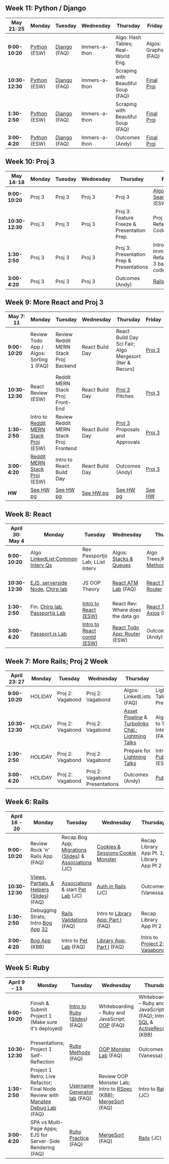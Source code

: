 ## Week 11: Python / Django
| May 21: 25      | Monday            | Tuesday           | Wednesday     | Thursday                           | Friday              |
| --------------- | ----------------- | ----------------- | ------------- | ---------------------------------- | ------------------- |
| **9:00-10:20**  | [Python][1] (ESW) | [Django][2] (FAQ) | Immers-a-thon | Algo: Hash Tables; Real-World Eng. | Algos: Graphs (FAQ) |
| **10:30-12:30** | [Python][1] (ESW) | [Django][2] (FAQ) | Immers-a-thon | Scraping with Beautiful Soup (FAQ) | [Final Proj][3]     |
| **1:30-2:50**   | [Python][1] (ESW) | [Django][2] (FAQ) | Immers-a-thon | Scraping with Beautiful Soup (FAQ) | [Final Proj][3]     |
| **3:00-4:20**   | [Python][1] (ESW) | [Django][2] (FAQ) | Immers-a-thon | Outcomes (Andy)                    | [Final Proj][3]     |


## Week 10: Proj 3

| May 14: 18      | Monday | Tuesday | Wednesday | Thursday                                    | Friday                                                  |
| --------------- | ------ | ------- | --------- | ------------------------------------------- | ------------------------------------------------------- |
| **9:00-10:20**  | Proj 3 | Proj 3  | Proj 3    | Proj 3                                      | [Algos:Binary Search Trees][5] (ESW)                    |
| **10:30-12:30** | Proj 3 | Proj 3  | Proj 3    | Proj 3: Feature Freeze & Presentation Prep. | Proj 3 Live Refactor & Code Review                      |
| **1:30-2:50**   | Proj 3 | Proj 3  | Proj 3    | Proj 3: Presentation Prep & Presentations   | Intro Immersathon; Refactor Proj 3 based on code review |
| **3:00-4:20**   | Proj 3 | Proj 3  | Proj 3    | Outcomes (Andy)                             | [Rails API Lab][6]                                      |  |


## Week 9: More React and Proj 3

| May 7: 11       | Monday                                     | Tuesday                                 | Wednesday       | Thursday                                                 | Friday      |
| --------------- | ------------------------------------------ | --------------------------------------- | --------------- | -------------------------------------------------------- | ----------- |
| **9:00-10:20**  | Review Todo App / Algos: Sorting 1 (FAQ)   | Review Reddit MERN Stack Proj: Backend  | React Build Day | React Build Day Sci Fair; Algo Mergesort (Iter & Recurs) | [Proj 3][7] |
| **10:30-12:30** | React Review (ESW)                         | Reddit MERN Stack Proj: Front-End       | React Build Day | [Proj 3][7] Pitches                                      | [Proj 3][7] |
| **1:30-2:50**   | Intro to [Reddit MERN Stack Proj][8] (ESW) | Review Reddit MERN Stack Proj: Frontend | React Build Day | [Proj 3][7] Proposals and Approvals                      | [Proj 3][7] |
| **3:00-4:20**   | [Reddit MERN Stack Proj][8] (ESW)          | Intro to React Build Day                | React Build Day | Outcomes (Andy)                                          | [Proj 3][7] |
| **HW**          | [See HW pg][4]                             | [See HW pg][4]                          | [See HW pg][4]  | [See HW pg][4]                                           | [See HW][4] |

## Week 8: React

| April 30: May 4 | Monday                                      | Tuesday                          | Wednesday                          | Thursday                            | Friday                         |
| --------------- | ------------------------------------------- | -------------------------------- | ---------------------------------- | ----------------------------------- | ------------------------------ |
| **9:00-10:20**  | Algo [LinkedList][9];[Common Interv Qs][10] | Rev Passportjs Lab; LList Interv | Algos: [Stacks & Queues][11]       | Algo Trees;Rev[Lifecyc Methods][12] | Algo Trees; React Review (FAQ) |
| **10:30-12:30** | [EJS, serverside Node][13], [Chirp lab][14] | JS OOP Theory                    | [React ATM Lab][15] (FAQ)          | [React Todo App: Router][16]        | React Overview: Twit. App Arch |
| **1:30-2:50**   | Fin. [Chirp lab][14], [Passportjs Lab][17]  | [Intro to React (ESW)][18]       | React Rev: Where does the data go  | [React Todo App: Axios][16] (FAQ)   | Todo App Rmx: Single File App  |
| **3:00-4:20**   | [Passport.js Lab][17]                       | [Intro to React contd (ESW)][19] | [React Todo App: Router][16] (ESW) | Outcomes (Andy)                     | Todo App Rmx: Single File App  |

## Week 7: More Rails; Proj 2 Week

| April 23: 27    | Monday  | Tuesday          | Wednesday                      | Thursday                                                             | Friday                                |
| --------------- | ------- | ---------------- | ------------------------------ | -------------------------------------------------------------------- | ------------------------------------- |
| **9:00-10:20**  | HOLIDAY | Proj 2: Vagabond | Proj 2: Vagabond               | Algos: LinkedLists (FAQ)                                             | Lightning Talk Presentations          |
| **10:30-12:30** | HOLIDAY | Proj 2: Vagabond | Proj 2: Vagabond               | [Asset Pipeline][20] & [Turbolinks Chal.][21]; [Lightning Talks][22] | Algos: Intro to Tech Interviews (FAQ) |
| **1:30-2:50**   | HOLIDAY | Proj 2: Vagabond | Proj 2: Vagabond               | Prepare for [Lightning Talks][22]                                    | Intro to [Publify Proj][23] (ESW)     |
| **3:00-4:20**   | HOLIDAY | Proj 2: Vagabond | Proj 2: Vagabond Presentations | Outcomes (Andy)                                                      | [Publify Proj][23]                    |


## Week 6: Rails

| April 16 - 20   | Monday                                                                                                                           | Tuesday                                                                                                                                             | Wednesday                                     | Thursday                                  | Friday         |
| --------------- | -------------------------------------------------------------------------------------------------------------------------------- | --------------------------------------------------------------------------------------------------------------------------------------------------- | --------------------------------------------- | ----------------------------------------- | -------------- |
| **9:00-10:20**  | Review Rock 'n' Rails App (FAQ)                                                                                                  | Recap Bog App; [Migrations][24] ([Slides](https://drive.google.com/open?id=11x4eYP8Zchd9XVLolKYhPOFt9cdb1-Tyku-fJqmbaXI)) & [Associations][25] (JC) | [Cookies & Sessions][26];[Cookie Monster][27] | Recap Library App Pt. 1; Library App Pt 2 | [Vagabond][28] |
| **10:30-12:30** | [Views, Partials, & Helpers][29] ([Slides](https://drive.google.com/open?id=11x4eYP8Zchd9XVLolKYhPOFt9cdb1-Tyku-fJqmbaXI)) (FAQ) | [Associations][25] & start [Pet Lab][30] (JC)                                                                                                       | [Auth in Rails][31] (JC)                      | Outcomes (Vanessa)                        | [Vagabond][28] |
| **1:30-2:50**   | Debugging Strats; Intro [Bog App](KBB) [32]                                                                                      | [Rails Validations][33] (FAQ)                                                                                                                       | Intro to [Library App: Part I][34] (FAQ)      | Recap Library App Pt 2                    | [Vagabond][28] |
| **3:00-4:20**   | [Bog App][32] (KBB)                                                                                                              | Intro to [Pet Lab][30] (FAQ)                                                                                                                        | [Library App: Part I][34] (FAQ)               | Intro to [Project 2: Vagabond][28]        | [Vagabond][28] |

## Week 5: Ruby

| April 9 - 13    | Monday                                                                                                                         | Tuesday                                                                                                             | Wednesday                                                                 | Thursday                                                                                 | Friday                              |
| --------------- | ------------------------------------------------------------------------------------------------------------------------------ | ------------------------------------------------------------------------------------------------------------------- | ------------------------------------------------------------------------- | ---------------------------------------------------------------------------------------- | ----------------------------------- |
| **9:00-10:20**  | Finish & Submit Project 1 (Make sure it's deployed)                                                                            | [Intro to Ruby][35] ([Slides](https://drive.google.com/open?id=1aPXnhK2dstPEjTEQFUUQ7PcRQJgrs8uaQsesUbOxnfE)) (FAQ) | Whiteboarding – Ruby and JavaScript; [OOP][43] (FAQ)                      | Whiteboarding – Ruby and JavaScript (FAQ); Intro to [SQL][40] & [ActiveRecord][41] (KBB) | Whiteboarding – Ruby and JavaScript |
| **10:30-12:30** | Presentations; Project 1 Self-Reflection                                                                                       | [Ruby Methods][42] (FAQ)                                                                                            | [OOP Monster Lab][45] (FAQ)                                               | Outcomes (Vanessa)                                                                       | [Rock 'n Rails][46] (KBB)           |
| **1:30-2:50**   | Project 1 Retro; Live Refactor; Final Node Review with [Manatee Debug Lab](https://github.com/esthersweon/manatee-debug) (FAQ) | [Username Generator lab][38] (FAQ)                                                                                  | Review OOP Monster Lab; Intro to [RSpec][36] (KBB); [MergeSort][39] (FAQ) | Intro to [Rails][44] (JC)                                                                | [Rock 'n Rails][46] (KBB)           |
| **3:00-4:20**   | SPA vs Multi-Page Apps; EJS for Server-Side Rendering (FAQ)                                                                    | [Ruby Practice][37] (FAQ)                                                                                           | [MergeSort][39] (FAQ)                                                     | [Rails][44]    (JC)                                                                      | [Rock 'n Rails][46] (KBB)           |
       

[1]: https://github.com/SF-WDI-42/python
[2]: https://git.generalassemb.ly/ga-wdi-lessons/django-workshop
[3]: https://github.com/SF-WDI-42/final-project
[4]: homework.md
[5]: https://github.com/SF-WDI-LABS/binary-search-trees
[6]: https://github.com/SF-WDI-LABS/con-pletionist/blob/master/instructions.md
[7]: https://git.generalassemb.ly/SF-WDI-42/project3
[8]: https://github.com/sf-wdi-42/reddit-clone-mern
[9]: https://github.com/SF-WDI-LABS/js-linked-list
[10]: https://docs.google.com/document/d/1L1xh2achS6pdt2pxdn3d5q42yLR3SBMwNp_WnuUEYxI/edit?usp=sharing
[11]: https://github.com/SF-WDI-LABS/stacks
[12]: https://github.com/SF-WDI-LABS/react-component-lifecycle
[13]: https://github.com/sf-wdi-40/intro-express
[14]: https://github.com/SF-WDI-42/Chirp-Network
[15]: https://github.com/SF-WDI-LABS/atm-react
[16]: https://github.com/SF-WDI-LABS/react_todo_walkthrough
[17]: https://github.com/SF-WDI-LABS/express-microblog-add-auth/tree/ejs
[18]: https://github.com/SF-WDI-LABS/react-intro
[19]: https://github.com/SF-WDI-LABS/react-intro-2
[20]: https://github.com/SF-WDI-LABS/rails-asset-pipeline
[21]: https://github.com/SF-WDI-LABS/turbolinks-challenge-2
[22]: https://github.com/SF-WDI-LABS/ruby-gem-lightning-talks
[23]: https://github.com/SF-WDI-42/publify-debugging-lab
[24]: https://github.com/SF-WDI-LABS/migrations
[25]: https://github.com/SF-WDI-LABS/rails-associations
[26]: https://github.com/SF-WDI-LABS/cookies-sessions
[27]: https://github.com/sf-wdi-labs/cookie-monster-app
[28]: https://github.com/sf-wdi-40/project-vagabond
[29]: https://github.com/SF-WDI-LABS/rails-views-and-helpers
[30]: https://github.com/SF-WDI-LABS/rails-pet-lab
[31]: https://github.com/SF-WDI-LABS/rails-auth
[32]: https://github.com/SF-WDI-LABS/rails_bog_app
[33]: https://github.com/SF-WDI-LABS/rails-validations-errors
[34]: https://github.com/SF-WDI-LABS/public-library-app
[35]: https://github.com/SF-WDI-LABS/intro-ruby
[36]: https://github.com/SF-WDI-LABS/rspec
[37]: https://github.com/SF-WDI-LABS/idiomatic-ruby
[38]: https://github.com/SF-WDI-LABS/username-generator
[39]: https://github.com/sf-wdi-44/merge
[40]: https://github.com/SF-WDI-LABS/intro-sql
[41]: https://github.com/SF-WDI-LABS/active-record
[42]: https://github.com/SF-WDI-LABS/ruby-methods
[43]: https://github.com/SF-WDI-LABS/ruby-oop
[44]: https://github.com/SF-WDI-LABS/rails-intro
[45]: https://github.com/SF-WDI-LABS/ruby-monster-oop
[46]: https://github.com/SF-WDI-LABS/rock-n-rails
[47]: https://github.com/SF-WDI-42/project-01
[48]: https://docs.google.com/document/d/1zg8GUjvwt1kx5KNp3Tk_h5WL04MnWyMvUt8jGRZuBLA/edit?usp=sharing
